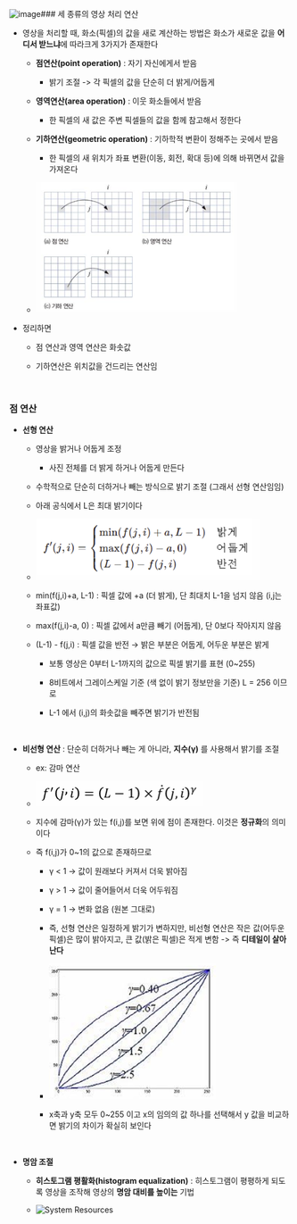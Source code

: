 <img width="292" height="67" alt="image" src="https://github.com/user-attachments/assets/d33ef6d9-32bd-4093-910d-5b6fbf198912" />### 세 종류의 영상 처리 연산

- 영상을 처리할 때, 화소(픽셀)의 값을 새로 계산하는 방법은 화소가 새로운 값을 **어디서 받느냐**에 따라크게 3가지가 존재한다

    - **점연산(point operation)** : 자기 자신에게서 받음
 
        - 밝기 조절 -> 각 픽셀의 값을 단순히 더 밝게/어둡게 

    - **영역연산(area operation)** : 이웃 화소들에서 받음
 
        - 한 픽셀의 새 값은 주변 픽셀들의 값을 함께 참고해서 정한다 

    - **기하연산(geometric operation)** : 기하학적 변환이 정해주는 곳에서 받음
 
        - 한 픽셀의 새 위치가 좌표 변환(이동, 회전, 확대 등)에 의해 바뀌면서 값을 가져온다 
 
    - ![System Resources](../../images/Computer%20Vision%20images/영상처리연산종류.png)

- 정리하면

    - 점 연산과 영역 연산은 화솟값
 
    - 기하연산은 위치값을 건드리는 연산임
      
<br/>

### 점 연산

- **선형 연산**
  
    - 영상을 밝거나 어둡게 조정
 
        - 사진 전체를 더 밝게 하거나 어둡게 만든다 

    - 수학적으로 단순히 더하거나 빼는 방식으로 밝기 조절 (그래서 선형 연산임임)
     
    - 아래 공식에서 L은 최대 밝기이다 

    - ![System Resources](../../images/Computer%20Vision%20images/점연산공식.png)
 
    - min(f(j,i)+a, L-1) : 픽셀 값에 +a (더 밝게), 단 최대치 L-1을 넘지 않음 (i,j는 좌표값)

    - max(f(j,i)-a, 0) : 픽셀 값에서 a만큼 빼기 (어둡게), 단 0보다 작아지지 않음

    - (L-1) - f(j,i) : 픽셀 값을 반전 → 밝은 부분은 어둡게, 어두운 부분은 밝게
 
        - 보통 영상은 0부터 L-1까지의 값으로 픽셀 밝기를 표현 (0~255)
     
        - 8비트에서 그레이스케일 기준 (색 없이 밝기 정보만을 기준) L = 256 이므로
     
        - L-1 에서 (i,j)의 화솟값을 빼주면 밝기가 반전됨

<br/>

- **비선형 연산** : 단순히 더하거나 빼는 게 아니라, **지수(γ)** 를 사용해서 밝기를 조절

    - ex: 감마 연산  

    - ![System Resources](../../images/Computer%20Vision%20images/감마연산공식.png)
 
    - 지수에 감마(γ)가 있는 f(i,j)를 보면 위에 점이 존재한다. 이것은 **정규화**의 의미이다
 
    - 즉 f(i,j)가 0~1의 값으로 존재하므로
 
        - γ < 1 → 값이 원래보다 커져서 더욱 밝아짐

        - γ > 1 → 값이 줄어들어서 더욱 어두워짐

        - γ = 1 → 변화 없음 (원본 그대로)
     
        - 즉, 선형 연산은 일정하게 밝기가 변하지만, 비선형 연산은 작은 값(어두운 픽셀)은 많이 밝아지고, 큰 값(밝은 픽셀)은 적게 변함 -> 즉 **디테일이 살아난다**
     
        - ![System Resources](../../images/Computer%20Vision%20images/감마연산그래프.png)
     
        - x축과 y축 모두 0~255 이고 x의 임의의 값 하나를 선택해서 y 값을 비교하면 밝기의 차이가 확실히 보인다 

<br/>

- **명암 조절**

    - **히스토그램 평활화(histogram equalization)** : 히스토그램이 평평하게 되도록 영상을 조작해 영상의 **명암 대비를 높이는** 기법
 
    - ![System Resources](../../images/Computer%20Vision%20images/히스토그램평활화.png)






























































































